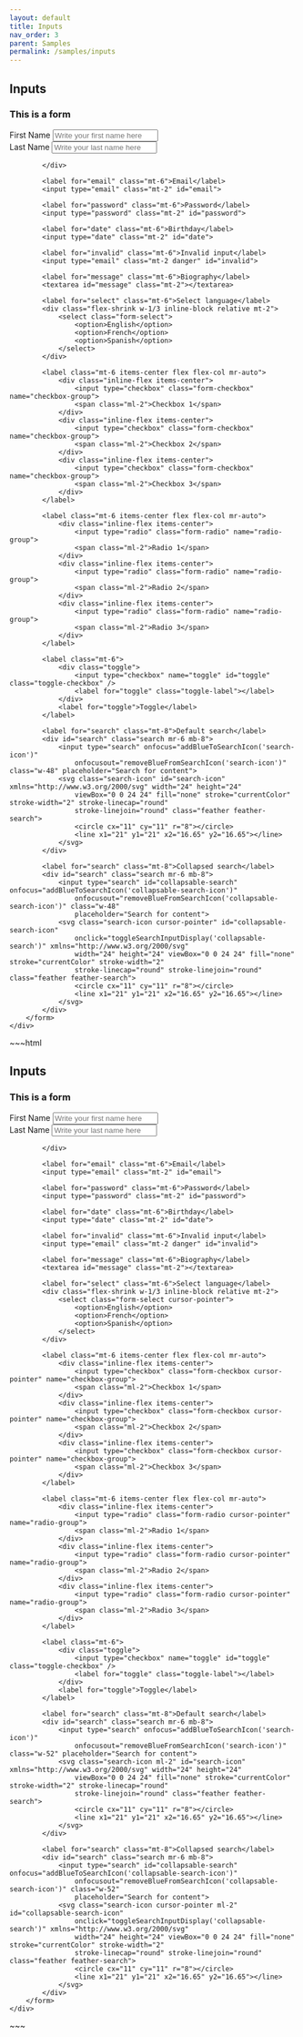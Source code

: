 ```yaml
---
layout: default
title: Inputs
nav_order: 3
parent: Samples
permalink: /samples/inputs
---
```


<div class="bg-gray-100">
    <div class="container my-8 mx-auto shadow-lg p-8 rounded shadow-md-md bg-white max-w-6xl">
        <h2 class="mb-4">Inputs</h2>
        <form class="flex flex-col">
            <h3>This is a form</h3>
            <div class="flex items-center justify-between">
                <div class="flex flex-col w-1/2 mr-4">
                    <label for="first-name" class="mt-6">First Name</label>
                    <input type="text" id="first-name" class="mt-2" placeholder="Write your first name here">
                </div>
                <div class="flex flex-col w-1/2 ml-4">
                    <label for="last-name" class="mt-6">Last Name</label>
                    <input type="text" class="mt-2" id="last-name" placeholder="Write your last name here">
                </div>


            </div>

            <label for="email" class="mt-6">Email</label>
            <input type="email" class="mt-2" id="email">

            <label for="password" class="mt-6">Password</label>
            <input type="password" class="mt-2" id="password">

            <label for="date" class="mt-6">Birthday</label>
            <input type="date" class="mt-2" id="date">

            <label for="invalid" class="mt-6">Invalid input</label>
            <input type="email" class="mt-2 danger" id="invalid">

            <label for="message" class="mt-6">Biography</label>
            <textarea id="message" class="mt-2"></textarea>

            <label for="select" class="mt-6">Select language</label>
            <div class="flex-shrink w-1/3 inline-block relative mt-2">
                <select class="form-select">
                    <option>English</option>
                    <option>French</option>
                    <option>Spanish</option>
                </select>
            </div>

            <label class="mt-6 items-center flex flex-col mr-auto">
                <div class="inline-flex items-center">
                    <input type="checkbox" class="form-checkbox" name="checkbox-group">
                    <span class="ml-2">Checkbox 1</span>
                </div>
                <div class="inline-flex items-center">
                    <input type="checkbox" class="form-checkbox" name="checkbox-group">
                    <span class="ml-2">Checkbox 2</span>
                </div>
                <div class="inline-flex items-center">
                    <input type="checkbox" class="form-checkbox" name="checkbox-group">
                    <span class="ml-2">Checkbox 3</span>
                </div>
            </label>

            <label class="mt-6 items-center flex flex-col mr-auto">
                <div class="inline-flex items-center">
                    <input type="radio" class="form-radio" name="radio-group">
                    <span class="ml-2">Radio 1</span>
                </div>
                <div class="inline-flex items-center">
                    <input type="radio" class="form-radio" name="radio-group">
                    <span class="ml-2">Radio 2</span>
                </div>
                <div class="inline-flex items-center">
                    <input type="radio" class="form-radio" name="radio-group">
                    <span class="ml-2">Radio 3</span>
                </div>
            </label>

            <label class="mt-6">
                <div class="toggle">
                    <input type="checkbox" name="toggle" id="toggle" class="toggle-checkbox" />
                    <label for="toggle" class="toggle-label"></label>
                </div>
                <label for="toggle">Toggle</label>
            </label>

            <label for="search" class="mt-8">Default search</label>
            <div id="search" class="search mr-6 mb-8">
                <input type="search" onfocus="addBlueToSearchIcon('search-icon')"
                    onfocusout="removeBlueFromSearchIcon('search-icon')" class="w-48" placeholder="Search for content">
                <svg class="search-icon" id="search-icon" xmlns="http://www.w3.org/2000/svg" width="24" height="24"
                    viewBox="0 0 24 24" fill="none" stroke="currentColor" stroke-width="2" stroke-linecap="round"
                    stroke-linejoin="round" class="feather feather-search">
                    <circle cx="11" cy="11" r="8"></circle>
                    <line x1="21" y1="21" x2="16.65" y2="16.65"></line>
                </svg>
            </div>

            <label for="search" class="mt-8">Collapsed search</label>
            <div id="search" class="search mr-6 mb-8">
                <input type="search" id="collapsable-search" onfocus="addBlueToSearchIcon('collapsable-search-icon')"
                    onfocusout="removeBlueFromSearchIcon('collapsable-search-icon')" class="w-48"
                    placeholder="Search for content">
                <svg class="search-icon cursor-pointer" id="collapsable-search-icon"
                    onclick="toggleSearchInputDisplay('collapsable-search')" xmlns="http://www.w3.org/2000/svg"
                    width="24" height="24" viewBox="0 0 24 24" fill="none" stroke="currentColor" stroke-width="2"
                    stroke-linecap="round" stroke-linejoin="round" class="feather feather-search">
                    <circle cx="11" cy="11" r="8"></circle>
                    <line x1="21" y1="21" x2="16.65" y2="16.65"></line>
                </svg>
            </div>
        </form>
    </div>
</div>
<script>
    function toggleSearchInputDisplay(id) {
        let collapsableSearch = document.getElementById(id);
        console.log(collapsableSearch.style.display);
        if (collapsableSearch.style.display === "block") {
            hideSearchInput(id);
        } else {
            console.log("displaying");
            collapsableSearch.style.display = "block";
            collapsableSearch.focus();
            addBlueToSearchIcon(id + "-icon");
        }
    }

    function hideSearchInput(id) {
        let collapsableSearch = document.getElementById(id);
        removeBlueFromSearchIcon(id + "-icon");
        if (!collapsableSearch.value) {
            collapsableSearch.style.display = "none";
        }
    }

    function toggleSearchIconColor(id) {
        let searchIcon = document.getElementById(id);
        if (searchIcon.classList.contains("text-gnome-blue-500")) {
            removeBlueFromSearchIcon(id);
        } else {
            addBlueToSearchIcon(id);
        }
    }

    function addBlueToSearchIcon(id) {
        let searchIcon = document.getElementById(id);
        searchIcon.classList.add("text-gnome-blue-500");
    }

    function removeBlueFromSearchIcon(id) {
        let searchIcon = document.getElementById(id);
        searchIcon.classList.remove("text-gnome-blue-500");
    }
</script>
~~~html
<div class="bg-gray-100">
    <div class="container my-8 mx-auto shadow-lg p-8 rounded shadow-md-md bg-white max-w-6xl">
        <h2 class="mb-4">Inputs</h2>
        <form class="flex flex-col">
            <h3>This is a form</h3>
            <div class="flex items-center justify-between">
                <div class="flex flex-col w-1/2 mr-4">
                    <label for="first-name" class="mt-6">First Name</label>
                    <input type="text" id="first-name" class="mt-2" placeholder="Write your first name here">
                </div>
                <div class="flex flex-col w-1/2 ml-4">
                    <label for="last-name" class="mt-6">Last Name</label>
                    <input type="text" class="mt-2" id="last-name" placeholder="Write your last name here">
                </div>

            </div>

            <label for="email" class="mt-6">Email</label>
            <input type="email" class="mt-2" id="email">

            <label for="password" class="mt-6">Password</label>
            <input type="password" class="mt-2" id="password">

            <label for="date" class="mt-6">Birthday</label>
            <input type="date" class="mt-2" id="date">

            <label for="invalid" class="mt-6">Invalid input</label>
            <input type="email" class="mt-2 danger" id="invalid">

            <label for="message" class="mt-6">Biography</label>
            <textarea id="message" class="mt-2"></textarea>

            <label for="select" class="mt-6">Select language</label>
            <div class="flex-shrink w-1/3 inline-block relative mt-2">
                <select class="form-select cursor-pointer">
                    <option>English</option>
                    <option>French</option>
                    <option>Spanish</option>
                </select>
            </div>

            <label class="mt-6 items-center flex flex-col mr-auto">
                <div class="inline-flex items-center">
                    <input type="checkbox" class="form-checkbox cursor-pointer" name="checkbox-group">
                    <span class="ml-2">Checkbox 1</span>
                </div>
                <div class="inline-flex items-center">
                    <input type="checkbox" class="form-checkbox cursor-pointer" name="checkbox-group">
                    <span class="ml-2">Checkbox 2</span>
                </div>
                <div class="inline-flex items-center">
                    <input type="checkbox" class="form-checkbox cursor-pointer" name="checkbox-group">
                    <span class="ml-2">Checkbox 3</span>
                </div>
            </label>

            <label class="mt-6 items-center flex flex-col mr-auto">
                <div class="inline-flex items-center">
                    <input type="radio" class="form-radio cursor-pointer" name="radio-group">
                    <span class="ml-2">Radio 1</span>
                </div>
                <div class="inline-flex items-center">
                    <input type="radio" class="form-radio cursor-pointer" name="radio-group">
                    <span class="ml-2">Radio 2</span>
                </div>
                <div class="inline-flex items-center">
                    <input type="radio" class="form-radio cursor-pointer" name="radio-group">
                    <span class="ml-2">Radio 3</span>
                </div>
            </label>

            <label class="mt-6">
                <div class="toggle">
                    <input type="checkbox" name="toggle" id="toggle" class="toggle-checkbox" />
                    <label for="toggle" class="toggle-label"></label>
                </div>
                <label for="toggle">Toggle</label>
            </label>

            <label for="search" class="mt-8">Default search</label>
            <div id="search" class="search mr-6 mb-8">
                <input type="search" onfocus="addBlueToSearchIcon('search-icon')"
                    onfocusout="removeBlueFromSearchIcon('search-icon')" class="w-52" placeholder="Search for content">
                <svg class="search-icon ml-2" id="search-icon" xmlns="http://www.w3.org/2000/svg" width="24" height="24"
                    viewBox="0 0 24 24" fill="none" stroke="currentColor" stroke-width="2" stroke-linecap="round"
                    stroke-linejoin="round" class="feather feather-search">
                    <circle cx="11" cy="11" r="8"></circle>
                    <line x1="21" y1="21" x2="16.65" y2="16.65"></line>
                </svg>
            </div>

            <label for="search" class="mt-8">Collapsed search</label>
            <div id="search" class="search mr-6 mb-8">
                <input type="search" id="collapsable-search" onfocus="addBlueToSearchIcon('collapsable-search-icon')"
                    onfocusout="removeBlueFromSearchIcon('collapsable-search-icon')" class="w-52"
                    placeholder="Search for content">
                <svg class="search-icon cursor-pointer ml-2" id="collapsable-search-icon"
                    onclick="toggleSearchInputDisplay('collapsable-search')" xmlns="http://www.w3.org/2000/svg"
                    width="24" height="24" viewBox="0 0 24 24" fill="none" stroke="currentColor" stroke-width="2"
                    stroke-linecap="round" stroke-linejoin="round" class="feather feather-search">
                    <circle cx="11" cy="11" r="8"></circle>
                    <line x1="21" y1="21" x2="16.65" y2="16.65"></line>
                </svg>
            </div>
        </form>
    </div>
</div>
<script>
    function toggleSearchInputDisplay(id) {
        let collapsableSearch = document.getElementById(id);
        console.log(collapsableSearch.style.display);
        if (collapsableSearch.style.display === "block") {
            hideSearchInput(id);
        } else {
            console.log("displaying");
            collapsableSearch.style.display = "block";
            collapsableSearch.focus();
            addBlueToSearchIcon(id + "-icon");
        }
    }

    function hideSearchInput(id) {
        let collapsableSearch = document.getElementById(id);
        removeBlueFromSearchIcon(id + "-icon");
        if (!collapsableSearch.value) {
            collapsableSearch.style.display = "none";
        }
    }

    function toggleSearchIconColor(id) {
        let searchIcon = document.getElementById(id);
        if (searchIcon.classList.contains("text-gnome-blue-500")) {
            removeBlueFromSearchIcon(id);
        } else {
            addBlueToSearchIcon(id);
        }
    }

    function addBlueToSearchIcon(id) {
        let searchIcon = document.getElementById(id);
        searchIcon.classList.add("text-gnome-blue-500");
    }

    function removeBlueFromSearchIcon(id) {
        let searchIcon = document.getElementById(id);
        searchIcon.classList.remove("text-gnome-blue-500");
    }
</script>
~~~
